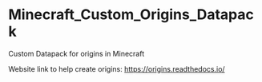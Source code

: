 # Minecraft_Custom_Origins_Datapack
Custom Datapack for origins in Minecraft

Website link to help create origins: https://origins.readthedocs.io/
